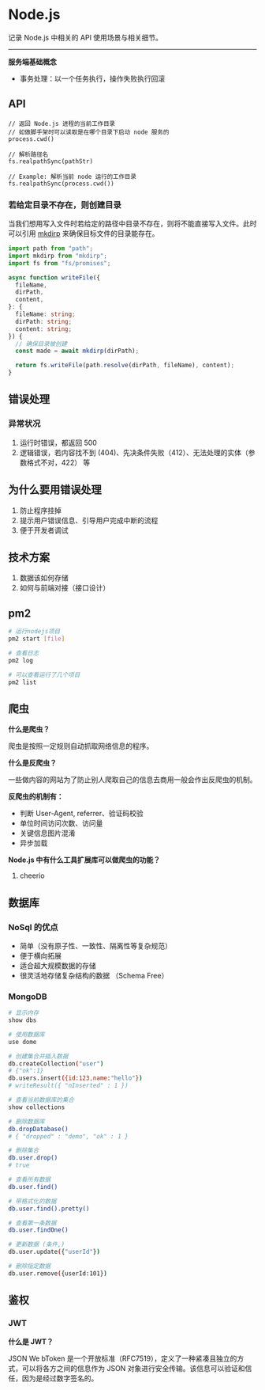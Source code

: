 # Node.js

记录 Node.js 中相关的 API 使用场景与相关细节。

---

**服务端基础概念**

- 事务处理：以一个任务执行，操作失败执行回滚

## API

```JS
// 返回 Node.js 进程的当前工作目录
// 如做脚手架时可以读取是在哪个目录下启动 node 服务的
process.cwd()

// 解析路径名
fs.realpathSync(pathStr)

// Example: 解析当前 node 运行的工作目录
fs.realpathSync(process.cwd())
```

### 若给定目录不存在，则创建目录

当我们想用写入文件时若给定的路径中目录不存在，则将不能直接写入文件。此时可以引用 [mkdirp](https://www.npmjs.com/package/mkdirp) 来确保目标文件的目录能存在。

```ts
import path from "path";
import mkdirp from "mkdirp";
import fs from "fs/promises";

async function writeFile({
  fileName,
  dirPath,
  content,
}: {
  fileName: string;
  dirPath: string;
  content: string;
}) {
  // 确保目录被创建
  const made = await mkdirp(dirPath);

  return fs.writeFile(path.resolve(dirPath, fileName), content);
}
```

## 错误处理

### 异常状况

1. 运行时错误，都返回 500
2. 逻辑错误，若内容找不到 (404)、先决条件失败（412）、无法处理的实体（参数格式不对，422） 等

## 为什么要用错误处理

1. 防止程序挂掉
2. 提示用户错误信息、引导用户完成中断的流程
3. 便于开发者调试

## 技术方案

1. 数据该如何存储
2. 如何与前端对接（接口设计）

## pm2

```bash
# 运行nodejs项目
pm2 start [file]

# 查看日志
pm2 log

# 可以查看运行了几个项目
pm2 list
```

## 爬虫

**什么是爬虫？**

爬虫是按照一定规则自动抓取网络信息的程序。

**什么是反爬虫？**

一些做内容的网站为了防止别人爬取自己的信息去商用一般会作出反爬虫的机制。

**反爬虫的机制有：**

- 判断 User-Agent, referrer、验证码校验
- 单位时间访问次数、访问量
- 关键信息图片混淆
- 异步加载

**Node.js 中有什么工具扩展库可以做爬虫的功能？**

1. cheerio

## 数据库

### NoSql 的优点

- 简单（没有原子性、一致性、隔离性等复杂规范）
- 便于横向拓展
- 适合超大规模数据的存储
- 很灵活地存储复杂结构的数据 （Schema Free）

### MongoDB

```bash
# 显示内存
show dbs

# 使用数据库
use dome

# 创建集合并插入数据
db.createCollection("user")
# {"ok":1}
db.users.insert({id:123,name:"hello"})
# writeResult({ "nInserted" : 1 })

# 查看当前数据库的集合
show collections

# 删除数据库
db.dropDatabase()
# { "dropped" : "demo", "ok" : 1 }

# 删除集合
db.user.drop()
# true

# 查看所有数据
db.user.find()

# 带格式化的数据
db.user.find().pretty()

# 查看第一条数据
db.user.findOne()

# 更新数据 (条件,)
db.user.update({"userId"})

# 删除指定数据
db.user.remove({userId:101})

```

## 鉴权

### JWT

**什么是 JWT？**

JSON We bToken 是一个开放标准（RFC7519），定义了一种紧凑且独立的方式，可以将各方之间的信息作为 JSON 对象进行安全传输。该信息可以验证和信任，因为是经过数字签名的。
